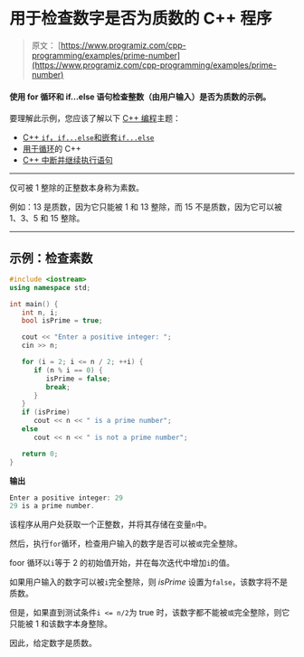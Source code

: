 # 用于检查数字是否为质数的 C++ 程序

> 原文： [https://www.programiz.com/cpp-programming/examples/prime-number](https://www.programiz.com/cpp-programming/examples/prime-number)

#### 使用 for 循环和 if...else 语句检查整数（由用户输入）是否为质数的示例。

要理解此示例，您应该了解以下 [C++ 编程](/cpp-programming "C++ tutorial")主题：

*   [C++ `if`，`if...else`和嵌套`if...else`](/cpp-programming/if-else)
*   [用于循环](/cpp-programming/for-loop)的 C++ 
*   [C++ 中断并继续执行语句](/cpp-programming/break-continue)

* * *

仅可被 1 整除的正整数本身称为素数。

例如：13 是质数，因为它只能被 1 和 13 整除，而 15 不是质数，因为它可以被 1、3、5 和 15 整除。

* * *

## 示例：检查素数

```cpp
#include <iostream>
using namespace std;

int main() {
   int n, i;
   bool isPrime = true;

   cout << "Enter a positive integer: ";
   cin >> n;

   for (i = 2; i <= n / 2; ++i) {
      if (n % i == 0) {
         isPrime = false;
         break;
      }
   }
   if (isPrime)
      cout << n << " is a prime number";
   else
      cout << n << " is not a prime number";

   return 0;
} 
```

**输出**

```cpp
Enter a positive integer: 29
29 is a prime number.
```

该程序从用户处获取一个正整数，并将其存储在变量`n`中。

然后，执行`for`循环，检查用户输入的数字是否可以被`或`完全整除。

foor 循环以`i`等于 2 的初始值开始，并在每次迭代中增加`i`的值。

如果用户输入的数字可以被`i`完全整除，则 *isPrime* 设置为`false`，该数字将不是质数。

但是，如果直到测试条件`i <= n/2`为 true 时，该数字都不能被`或`完全整除，则它只能被 1 和该数字本身整除。

因此，给定数字是质数。